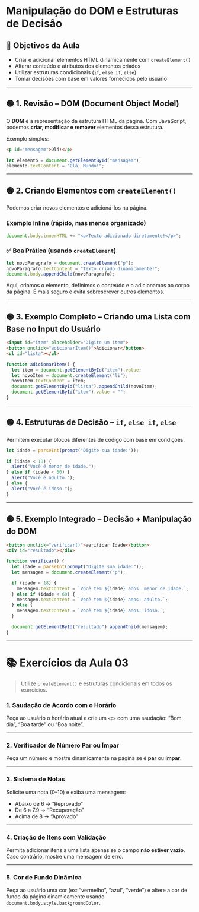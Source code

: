 # Manipulação do DOM e Estruturas de Decisão

## 🎯 Objetivos da Aula

* Criar e adicionar elementos HTML dinamicamente com `createElement()`
* Alterar conteúdo e atributos dos elementos criados
* Utilizar estruturas condicionais (`if`, `else if`, `else`)
* Tomar decisões com base em valores fornecidos pelo usuário

---

## 🟢 1. Revisão – DOM (Document Object Model)

O **DOM** é a representação da estrutura HTML da página. Com JavaScript, podemos **criar, modificar e remover** elementos dessa estrutura.

Exemplo simples:

```html
<p id="mensagem">Olá!</p>
```

```js
let elemento = document.getElementById("mensagem");
elemento.textContent = "Olá, Mundo!";
```

---

## 🟢 2. Criando Elementos com `createElement()`

Podemos criar novos elementos e adicioná-los na página.

### Exemplo Inline (rápido, mas menos organizado)

```js
document.body.innerHTML += "<p>Texto adicionado diretamente!</p>";
```

### ✅ Boa Prática (usando `createElement`)

```js
let novoParagrafo = document.createElement("p");
novoParagrafo.textContent = "Texto criado dinamicamente!";
document.body.appendChild(novoParagrafo);
```

Aqui, criamos o elemento, definimos o conteúdo e o adicionamos ao corpo da página. É mais seguro e evita sobrescrever outros elementos.

---

## 🟢 3. Exemplo Completo – Criando uma Lista com Base no Input do Usuário

```html
<input id="item" placeholder="Digite um item">
<button onclick="adicionarItem()">Adicionar</button>
<ul id="lista"></ul>
```

```js
function adicionarItem() {
  let item = document.getElementById("item").value;
  let novoItem = document.createElement("li");
  novoItem.textContent = item;
  document.getElementById("lista").appendChild(novoItem);
  document.getElementById("item").value = "";
}
```

---

## 🟢 4. Estruturas de Decisão – `if`, `else if`, `else`

Permitem executar blocos diferentes de código com base em condições.

```js
let idade = parseInt(prompt("Digite sua idade:"));

if (idade < 18) {
  alert("Você é menor de idade.");
} else if (idade < 60) {
  alert("Você é adulto.");
} else {
  alert("Você é idoso.");
}
```

---

## 🟢 5. Exemplo Integrado – Decisão + Manipulação do DOM

```html
<button onclick="verificar()">Verificar Idade</button>
<div id="resultado"></div>
```

```js
function verificar() {
  let idade = parseInt(prompt("Digite sua idade:"));
  let mensagem = document.createElement("p");

  if (idade < 18) {
    mensagem.textContent = `Você tem ${idade} anos: menor de idade.`;
  } else if (idade < 60) {
    mensagem.textContent = `Você tem ${idade} anos: adulto.`;
  } else {
    mensagem.textContent = `Você tem ${idade} anos: idoso.`;
  }

  document.getElementById("resultado").appendChild(mensagem);
}
```

---

# 📚 Exercícios da Aula 03

> Utilize `createElement()` e estruturas condicionais em todos os exercícios.

### 1. Saudação de Acordo com o Horário

Peça ao usuário o horário atual e crie um `<p>` com uma saudação: “Bom dia”, “Boa tarde” ou “Boa noite”.

---

### 2. Verificador de Número Par ou Ímpar

Peça um número e mostre dinamicamente na página se é **par** ou **ímpar**.

---

### 3. Sistema de Notas

Solicite uma nota (0–10) e exiba uma mensagem:

* Abaixo de 6 → “Reprovado”
* De 6 a 7.9 → “Recuperação”
* Acima de 8 → “Aprovado”

---

### 4. Criação de Itens com Validação

Permita adicionar itens a uma lista apenas se o campo **não estiver vazio**. Caso contrário, mostre uma mensagem de erro.

---

### 5. Cor de Fundo Dinâmica

Peça ao usuário uma cor (ex: “vermelho”, “azul”, “verde”) e altere a cor de fundo da página dinamicamente usando `document.body.style.backgroundColor`.
